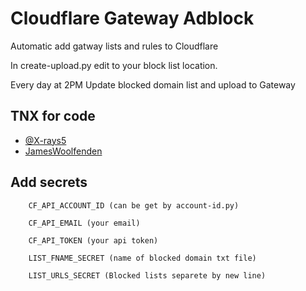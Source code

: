 
# Cloudflare Gateway Adblock

Automatic add gatway lists and rules to Cloudflare

In create-upload.py edit to your block list location.

Every day at 2PM Update blocked domain list and upload to Gateway
## TNX for code

- [@X-rays5](https://github.com/X-rays5/cloudflare_adblock)
- [JamesWoolfenden](https://github.com/JamesWoolfenden/terraform-cloudflare-adblock)

## Add secrets
```
    CF_API_ACCOUNT_ID (can be get by account-id.py)

    CF_API_EMAIL (your email)

    CF_API_TOKEN (your api token)

    LIST_FNAME_SECRET (name of blocked domain txt file)

    LIST_URLS_SECRET (Blocked lists separete by new line)
